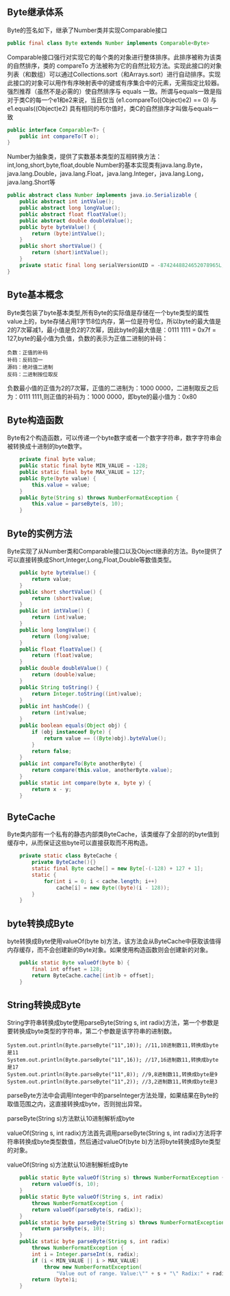 <!--
author: wngn123
head: head.png
date: 2016-08-29
title: Java源码 Byte
tags: java
category: Java
status: publish
summary: 阅读Java的源码，Byte源码
-->

## Byte继承体系 ##
Byte的签名如下，继承了Number类并实现Comparable接口
```java
public final class Byte extends Number implements Comparable<Byte>
```
Comparable接口强行对实现它的每个类的对象进行整体排序。此排序被称为该类的自然排序，类的 compareTo 方法被称为它的自然比较方法。实现此接口的对象列表（和数组）可以通过Collections.sort（和Arrays.sort）进行自动排序。实现此接口的对象可以用作有序映射表中的键或有序集合中的元素，无需指定比较器。强烈推荐（虽然不是必需的）使自然排序与 equals 一致。所谓与equals一致是指对于类C的每一个e1和e2来说，当且仅当 (e1.compareTo((Object)e2) == 0) 与e1.equals((Object)e2) 具有相同的布尔值时，类C的自然排序才叫做与equals一致 
```java
public interface Comparable<T> {
    public int compareTo(T o);
}
```
Number为抽象类，提供了实数基本类型的互相转换方法：int,long,short,byte,float,double
Number的基本实现类有java.lang.Byte，java.lang.Double，java.lang.Float，java.lang.Integer，java.lang.Long，java.lang.Short等
```java
public abstract class Number implements java.io.Serializable {
    public abstract int intValue();
    public abstract long longValue();
    public abstract float floatValue();
    public abstract double doubleValue();
    public byte byteValue() {
        return (byte)intValue();
    }
    public short shortValue() {
        return (short)intValue();
    }
    private static final long serialVersionUID = -8742448824652078965L;
}

```
## Byte基本概念 ##
Byte类包装了byte基本类型,所有Byte的实际值是存储在一个byte类型的属性value上的，byte存储占用1字节8位内存，第一位是符号位，所以byte的最大值是2的7次幂减1，最小值是负2的7次幂，因此byte的最大值是：0111 1111 = 0x7f = 127,byte的最小值为负值，负数的表示为正值二进制的补码：
```
负数：正值的补码
补码：反码加一
源码：绝对值二进制
反码：二进制按位取反
```
负数最小值的正值为2的7次幂，正值的二进制为：1000 0000，二进制取反之后为：0111 1111,则正值的补码为：1000 0000，即byte的最小值为：0x80
## Byte构造函数 ##
Byte有2个构造函数，可以传递一个byte数字或者一个数字字符串，数字字符串会被转换成十进制的byte数字。

```java
    private final byte value;
    public static final byte MIN_VALUE = -128;
    public static final byte MAX_VALUE = 127;
    public Byte(byte value) {
        this.value = value;
    }
    public Byte(String s) throws NumberFormatException {
        this.value = parseByte(s, 10);
    }

```
## Byte的实例方法 ##
Byte实现了从Number类和Comparable接口以及Object继承的方法。Byte提供了可以直接转换成Short,Integer,Long,Float,Double等数值类型。
```java
	public byte byteValue() {
        return value;
    }
    public short shortValue() {
        return (short)value;
    }
    public int intValue() {
        return (int)value;
    }
    public long longValue() {
        return (long)value;
    }
    public float floatValue() {
        return (float)value;
    }
    public double doubleValue() {
        return (double)value;
    }
    public String toString() {
        return Integer.toString((int)value);
    }
    public int hashCode() {
        return (int)value;
    }
    public boolean equals(Object obj) {
        if (obj instanceof Byte) {
            return value == ((Byte)obj).byteValue();
        }
        return false;
    }
    public int compareTo(Byte anotherByte) {
        return compare(this.value, anotherByte.value);
    }
    public static int compare(byte x, byte y) {
        return x - y;
    }
```
## ByteCache ##
Byte类内部有一个私有的静态内部类ByteCache，该类缓存了全部的的byte值到缓存中，从而保证这些byte可以直接获取而不用构造。
```java
	private static class ByteCache {
        private ByteCache(){}
        static final Byte cache[] = new Byte[-(-128) + 127 + 1];
        static {
            for(int i = 0; i < cache.length; i++)
                cache[i] = new Byte((byte)(i - 128));
        }
    }
```
## byte转换成Byte ##
byte转换成Byte使用valueOf(byte b)方法，该方法会从ByteCache中获取该值得内存缓存，而不会创建新的Byte对象。如果使用构造函数则会创建新的对象。
```java
	public static Byte valueOf(byte b) {
        final int offset = 128;
        return ByteCache.cache[(int)b + offset];
    }
```
## String转换成Byte ##
String字符串转换成byte使用parseByte(String s, int radix)方法，第一个参数是要转换成byte类型的字符串，第二个参数是该字符串的进制数。
```
System.out.println(Byte.parseByte("11",10)); //11,10进制数11,转换成byte是11
System.out.println(Byte.parseByte("11",16)); //17,16进制数11,转换成byte是17
System.out.println(Byte.parseByte("11",8)); //9,8进制数11,转换成byte是9
System.out.println(Byte.parseByte("11",2)); //3,2进制数11,转换成byte是3
```
parseByte方法中会调用Integer中的parseInteger方法处理，如果结果在Byte的取值范围之内，这直接转换成byte，否则抛出异常。

parseByte(String s)方法默认10进制解析成byte

valueOf(String s, int radix)方法首先调用parseByte(String s, int radix)方法将字符串转换成byte类型数值，然后通过valueOf(byte b)方法将byte转换成Byte类型的对象。

valueOf(String s)方法默认10进制解析成Byte

```java
	public static Byte valueOf(String s) throws NumberFormatException {
        return valueOf(s, 10);
    }
	public static Byte valueOf(String s, int radix)
        throws NumberFormatException {
        return valueOf(parseByte(s, radix));
    }
 	public static byte parseByte(String s) throws NumberFormatException {
        return parseByte(s, 10);
    }
	public static byte parseByte(String s, int radix)
        throws NumberFormatException {
        int i = Integer.parseInt(s, radix);
        if (i < MIN_VALUE || i > MAX_VALUE)
            throw new NumberFormatException(
                "Value out of range. Value:\"" + s + "\" Radix:" + radix);
        return (byte)i;
    }

```